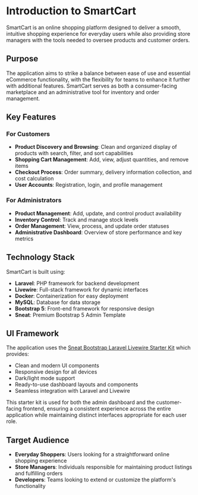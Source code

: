 # Introduction to SmartCart

SmartCart is an online shopping platform designed to deliver a smooth, intuitive shopping experience for everyday users while also providing store managers with the tools needed to oversee products and customer orders.

## Purpose

The application aims to strike a balance between ease of use and essential eCommerce functionality, with the flexibility for teams to enhance it further with additional features. SmartCart serves as both a consumer-facing marketplace and an administrative tool for inventory and order management.

## Key Features

### For Customers
- **Product Discovery and Browsing**: Clean and organized display of products with search, filter, and sort capabilities
- **Shopping Cart Management**: Add, view, adjust quantities, and remove items
- **Checkout Process**: Order summary, delivery information collection, and cost calculation
- **User Accounts**: Registration, login, and profile management

### For Administrators
- **Product Management**: Add, update, and control product availability
- **Inventory Control**: Track and manage stock levels
- **Order Management**: View, process, and update order statuses
- **Administrative Dashboard**: Overview of store performance and key metrics

## Technology Stack

SmartCart is built using:
- **Laravel**: PHP framework for backend development
- **Livewire**: Full-stack framework for dynamic interfaces
- **Docker**: Containerization for easy deployment
- **MySQL**: Database for data storage
- **Bootstrap 5**: Front-end framework for responsive design
- **Sneat**: Premium Bootstrap 5 Admin Template

## UI Framework

The application uses the [Sneat Bootstrap Laravel Livewire Starter Kit](https://github.com/themeselection/sneat-bootstrap-laravel-livewire-starter-kit) which provides:
- Clean and modern UI components
- Responsive design for all devices
- Dark/light mode support
- Ready-to-use dashboard layouts and components
- Seamless integration with Laravel and Livewire

This starter kit is used for both the admin dashboard and the customer-facing frontend, ensuring a consistent experience across the entire application while maintaining distinct interfaces appropriate for each user role.

## Target Audience

- **Everyday Shoppers**: Users looking for a straightforward online shopping experience
- **Store Managers**: Individuals responsible for maintaining product listings and fulfilling orders
- **Developers**: Teams looking to extend or customize the platform's functionality 